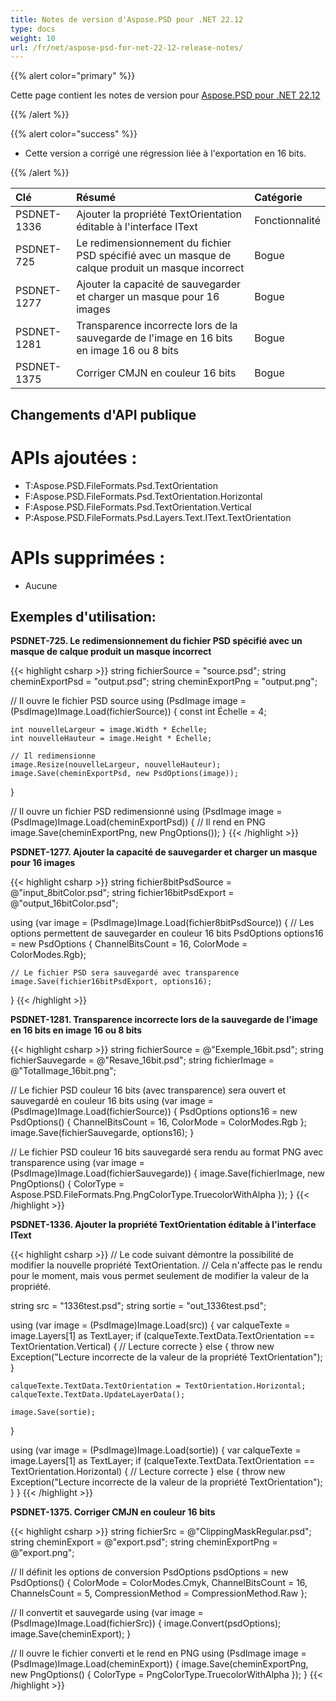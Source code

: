 ```yaml
---
title: Notes de version d'Aspose.PSD pour .NET 22.12
type: docs
weight: 10
url: /fr/net/aspose-psd-for-net-22-12-release-notes/
---
```


{{% alert color="primary" %}}

Cette page contient les notes de version pour [Aspose.PSD pour .NET 22.12](https://www.nuget.org/packages/Aspose.PSD/)

{{% /alert %}}

{{% alert color="success" %}}

- Cette version a corrigé une régression liée à l'exportation en 16 bits.

{{% /alert %}}

|**Clé**|**Résumé**|**Catégorie**|
| :- | :- | :- |
|PSDNET-1336|Ajouter la propriété TextOrientation éditable à l'interface IText|Fonctionnalité|
|PSDNET-725|Le redimensionnement du fichier PSD spécifié avec un masque de calque produit un masque incorrect|Bogue|
|PSDNET-1277|Ajouter la capacité de sauvegarder et charger un masque pour 16 images|Bogue|
|PSDNET-1281|Transparence incorrecte lors de la sauvegarde de l'image en 16 bits en image 16 ou 8 bits|Bogue|
|PSDNET-1375|Corriger CMJN en couleur 16 bits|Bogue|


## **Changements d'API publique**
# **APIs ajoutées :**
- T:Aspose.PSD.FileFormats.Psd.TextOrientation
- F:Aspose.PSD.FileFormats.Psd.TextOrientation.Horizontal
- F:Aspose.PSD.FileFormats.Psd.TextOrientation.Vertical
- P:Aspose.PSD.FileFormats.Psd.Layers.Text.IText.TextOrientation


# **APIs supprimées :**
- Aucune


## **Exemples d'utilisation:**

**PSDNET-725. Le redimensionnement du fichier PSD spécifié avec un masque de calque produit un masque incorrect**

{{< highlight csharp >}}
string fichierSource = "source.psd";
string cheminExportPsd = "output.psd";
string cheminExportPng = "output.png";

// Il ouvre le fichier PSD source
using (PsdImage image = (PsdImage)Image.Load(fichierSource))
{
    const int Échelle = 4;

    int nouvelleLargeur = image.Width * Échelle;
    int nouvelleHauteur = image.Height * Échelle;

    // Il redimensionne 
    image.Resize(nouvelleLargeur, nouvelleHauteur);
    image.Save(cheminExportPsd, new PsdOptions(image));
}

// Il ouvre un fichier PSD redimensionné
using (PsdImage image = (PsdImage)Image.Load(cheminExportPsd))
{
    // Il rend en PNG
    image.Save(cheminExportPng, new PngOptions());
}
{{< /highlight >}}

**PSDNET-1277. Ajouter la capacité de sauvegarder et charger un masque pour 16 images**

{{< highlight csharp >}}
string fichier8bitPsdSource = @"input_8bitColor.psd";
string fichier16bitPsdExport = @"output_16bitColor.psd";

using (var image = (PsdImage)Image.Load(fichier8bitPsdSource))
{
    // Les options permettent de sauvegarder en couleur 16 bits
    PsdOptions options16 = new PsdOptions { ChannelBitsCount = 16, ColorMode = ColorModes.Rgb};

    // Le fichier PSD sera sauvegardé avec transparence
    image.Save(fichier16bitPsdExport, options16);
}
{{< /highlight >}}

**PSDNET-1281. Transparence incorrecte lors de la sauvegarde de l'image en 16 bits en image 16 ou 8 bits**

{{< highlight csharp >}}
string fichierSource = @"Exemple_16bit.psd";
string fichierSauvegarde = @"Resave_16bit.psd";
string fichierImage = @"TotalImage_16bit.png";

// Le fichier PSD couleur 16 bits (avec transparence) sera ouvert et sauvegardé en couleur 16 bits
using (var image = (PsdImage)Image.Load(fichierSource))
{
    PsdOptions options16 = new PsdOptions() { ChannelBitsCount = 16, ColorMode = ColorModes.Rgb };
    image.Save(fichierSauvegarde, options16);
}

// Le fichier PSD couleur 16 bits sauvegardé sera rendu au format PNG avec transparence
using (var image = (PsdImage)Image.Load(fichierSauvegarde))
{
    image.Save(fichierImage, new PngOptions() { ColorType = Aspose.PSD.FileFormats.Png.PngColorType.TruecolorWithAlpha });
}
{{< /highlight >}}

**PSDNET-1336. Ajouter la propriété TextOrientation éditable à l'interface IText**

{{< highlight csharp >}}
// Le code suivant démontre la possibilité de modifier la nouvelle propriété TextOrientation.
// Cela n'affecte pas le rendu pour le moment, mais vous permet seulement de modifier la valeur de la propriété.

string src = "1336test.psd";
string sortie = "out_1336test.psd";

using (var image = (PsdImage)Image.Load(src))
{
    var calqueTexte = image.Layers[1] as TextLayer;
    if (calqueTexte.TextData.TextOrientation == TextOrientation.Vertical)
    {
        // Lecture correcte
    }
    else
    {
        throw new Exception("Lecture incorrecte de la valeur de la propriété TextOrientation");
    }

    calqueTexte.TextData.TextOrientation = TextOrientation.Horizontal;
    calqueTexte.TextData.UpdateLayerData();

    image.Save(sortie);
}

using (var image = (PsdImage)Image.Load(sortie))
{
    var calqueTexte = image.Layers[1] as TextLayer;
    if (calqueTexte.TextData.TextOrientation == TextOrientation.Horizontal)
    {
        // Lecture correcte
    }
    else
    {
        throw new Exception("Lecture incorrecte de la valeur de la propriété TextOrientation");
    }
}
{{< /highlight >}}

**PSDNET-1375. Corriger CMJN en couleur 16 bits**

{{< highlight csharp >}}
string fichierSrc = @"ClippingMaskRegular.psd";
string cheminExport = @"export.psd";
string cheminExportPng = @"export.png";

// Il définit les options de conversion
PsdOptions psdOptions = new PsdOptions()
{
    ColorMode = ColorModes.Cmyk,
    ChannelBitsCount = 16,
    ChannelsCount = 5,
    CompressionMethod = CompressionMethod.Raw
};

// Il convertit et sauvegarde
using (var image = (PsdImage)Image.Load(fichierSrc))
{
    image.Convert(psdOptions);
    image.Save(cheminExport);
}

// Il ouvre le fichier converti et le rend en PNG
using (PsdImage image = (PsdImage)Image.Load(cheminExport))
{
    image.Save(cheminExportPng, new PngOptions() { ColorType = PngColorType.TruecolorWithAlpha });
}
{{< /highlight >}}
